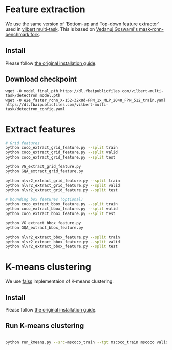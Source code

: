 
# Feature extraction

We use the same version of 'Bottom-up and Top-down feature extractor' used in [vilbert multi-task](https://github.com/facebookresearch/vilbert-multi-task/tree/master/data).
This is based on [Vedanuj Goswami's mask-rcnn-benchmark fork](https://gitlab.com/vedanuj/vqa-maskrcnn-benchmark).


## Install

Please follow [the original installation guide](https://gitlab.com/vedanuj/vqa-maskrcnn-benchmark/-/blob/master/INSTALL.md).

## Download checkpoint

```
wget -O model_final.pth https://dl.fbaipublicfiles.com/vilbert-multi-task/detectron_model.pth
wget -O e2e_faster_rcnn_X-152-32x8d-FPN_1x_MLP_2048_FPN_512_train.yaml https://dl.fbaipublicfiles.com/vilbert-multi-task/detectron_config.yaml
```

# Extract features

```bash
# Grid features
python coco_extract_grid_feature.py --split train
python coco_extract_grid_feature.py --split valid
python coco_extract_grid_feature.py --split test

python VG_extract_grid_feature.py
python GQA_extract_grid_feature.py

python nlvr2_extract_grid_feature.py --split train
python nlvr2_extract_grid_feature.py --split valid
python nlvr2_extract_grid_feature.py --split test

# bounding box features (optional)
python coco_extract_bbox_feature.py --split train
python coco_extract_bbox_feature.py --split valid
python coco_extract_bbox_feature.py --split test

python VG_extract_bbox_feature.py
python GQA_extract_bbox_feature.py

python nlvr2_extract_bbox_feature.py --split train
python nlvr2_extract_bbox_feature.py --split valid
python nlvr2_extract_bbox_feature.py --split test
```

# K-means clustering

We use [faiss](https://github.com/facebookresearch/faiss) implementaion of K-means clustering.

## Install

Please follow [the original installation guide](https://github.com/facebookresearch/faiss/blob/master/INSTALL.md).

## Run K-means clustering

```bash

python run_kmeans.py --src=mscoco_train --tgt mscoco_train mscoco valid nlvr_train nlvr_valid vg
```
